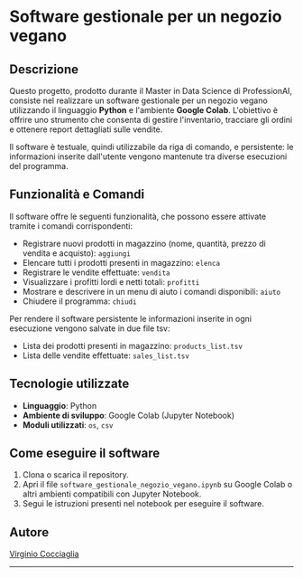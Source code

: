 # Software gestionale per un negozio vegano

## Descrizione
Questo progetto, prodotto durante il Master in Data Science di ProfessionAI, consiste nel realizzare un software gestionale per un negozio vegano utilizzando il linguaggio **Python** e l'ambiente **Google Colab**. 
L'obiettivo è offrire uno strumento che consenta di gestire l'inventario, tracciare gli ordini e ottenere report dettagliati sulle vendite.

Il software è testuale, quindi utilizzabile da riga di comando, e persistente: le informazioni inserite dall'utente vengono mantenute tra diverse esecuzioni del programma.

## Funzionalità e Comandi
Il software offre le seguenti funzionalità, che possono essere attivate tramite i comandi corrispondenti:

- Registrare nuovi prodotti in magazzino (nome, quantità, prezzo di vendita e acquisto): `aggiungi`
- Elencare tutti i prodotti presenti in magazzino: `elenca`
- Registrare le vendite effettuate: `vendita`
- Visualizzare i profitti lordi e netti totali: `profitti`
- Mostrare e descrivere in un menu di aiuto i comandi disponibili: `aiuto`
- Chiudere il programma: `chiudi`

Per rendere il software persistente le informazioni inserite in ogni esecuzione vengono salvate in due file tsv:
- Lista dei prodotti presenti in magazzino: `products_list.tsv`
- Lista delle vendite effettuate: `sales_list.tsv`

## Tecnologie utilizzate
- **Linguaggio**: Python
- **Ambiente di sviluppo**: Google Colab (Jupyter Notebook)
- **Moduli utilizzati**: `os`, `csv`

## Come eseguire il software
1. Clona o scarica il repository.
2. Apri il file `software_gestionale_negozio_vegano.ipynb` su Google Colab o altri ambienti compatibili con Jupyter Notebook.
3. Segui le istruzioni presenti nel notebook per eseguire il software.

## Autore
[Virginio Cocciaglia](https://github.com/VirginioC)

---
